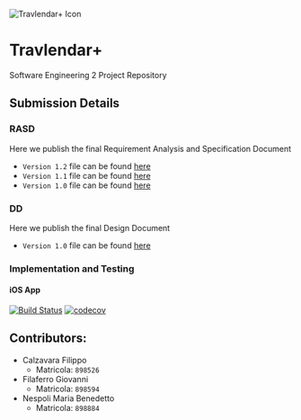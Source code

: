 
![Travlendar+ Icon](https://github.com/fila95/CalzavaraFilaferroNespoli/blob/master/Assets/GitHub%20Banner.png)


# Travlendar+
Software Engineering 2 Project Repository

## Submission Details

### RASD
Here we publish the final Requirement Analysis and Specification Document
- `Version 1.2` file can be found [here](https://github.com/fila95/CalzavaraFilaferroNespoli/blob/master/DeliveryFolder/RASD1.2.0.pdf)
- `Version 1.1` file can be found [here](https://github.com/fila95/CalzavaraFilaferroNespoli/blob/master/DeliveryFolder/RASD1.1.0.pdf)
- `Version 1.0` file can be found [here](https://github.com/fila95/CalzavaraFilaferroNespoli/blob/master/DeliveryFolder/RASD1.0.0.pdf)

### DD
Here we publish the final Design Document
- `Version 1.0` file can be found [here](https://github.com/fila95/CalzavaraFilaferroNespoli/blob/master/DeliveryFolder/DD1.0.0.pdf)

### Implementation and Testing

#### iOS App
[![Build Status](https://travis-ci.com/fila95/CalzavaraFilaferroNespoli.svg?token=pfastsPECNxUM9vMyqAd&branch=master)](https://travis-ci.com/fila95/CalzavaraFilaferroNespoli)
[![codecov](https://codecov.io/gh/fila95/CalzavaraFilaferroNespoli/branch/master/graph/badge.svg?token=j9U8t3J9rD)](https://codecov.io/gh/fila95/CalzavaraFilaferroNespoli)


## Contributors:
- Calzavara Filippo
    - Matricola: `898526`
- Filaferro Giovanni
    - Matricola: `898594`
- Nespoli Maria Benedetto
    - Matricola: `898884`


